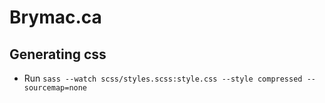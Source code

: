 # Brymac.ca

## Generating css
* Run `sass --watch scss/styles.scss:style.css --style compressed --sourcemap=none`